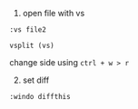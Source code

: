 

1. open file with vs

```vim
:vs file2
```

`vsplit (vs)`

change side using `ctrl + w > r`

2. set diff
```vim
:windo diffthis
```
